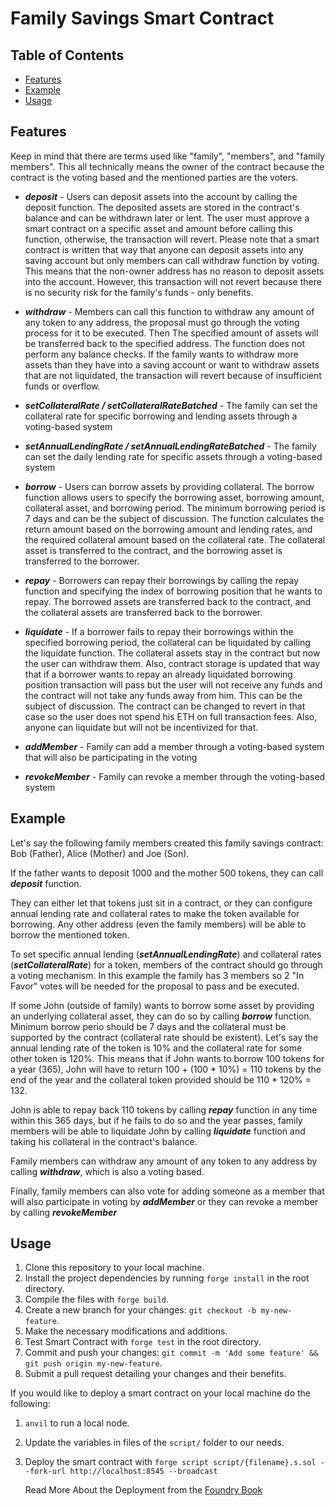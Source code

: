 # Family Savings Smart Contract

## Table of Contents

- [Features](#features)
- [Example](#example)
- [Usage](#usage)

## Features

Keep in mind that there are terms used like "family", "members", and "family members". This all technically means the owner of the contract because the contract is the voting based and the mentioned parties are the voters.

- ***deposit*** - Users can deposit assets into the account by calling the deposit function. The deposited assets are stored in the contract's balance and can be withdrawn later or lent. The user must approve a smart contract on a specific asset and amount before calling this function, otherwise, the transaction will revert. Please note that a smart contract is written that way that anyone can deposit assets into any saving account but only members can call withdraw function by voting. This means that the non-owner address has no reason to deposit assets into the account. However, this transaction will not revert because there is no security risk for the family's funds - only benefits.

- ***withdraw*** - Members can call this function to withdraw any amount of any token to any address, the proposal must go through the voting process for it to be executed. Then The specified amount of assets will be transferred back to the specified address. The function does not perform any balance checks. If the family wants to withdraw more assets than they have into a saving account or want to withdraw assets that are not liquidated, the transaction will revert because of insufficient funds or overflow.

- ***setCollateralRate / setCollateralRateBatched*** - The family can set the collateral rate for specific borrowing and lending assets through a voting-based system

- ***setAnnualLendingRate / setAnnualLendingRateBatched*** - The family can set the daily lending rate for specific assets through a voting-based system

- ***borrow*** - Users can borrow assets by providing collateral. The borrow function allows users to specify the borrowing asset, borrowing amount, collateral asset, and borrowing period. The minimum borrowing period is 7 days and can be the subject of discussion. The function calculates the return amount based on the borrowing amount and lending rates, and the required collateral amount based on the collateral rate. The collateral asset is transferred to the contract, and the borrowing asset is transferred to the borrower.

- ***repay*** - Borrowers can repay their borrowings by calling the repay function and specifying the index of borrowing position that he wants to repay. The borrowed assets are transferred back to the contract, and the collateral assets are transferred back to the borrower.

- ***liquidate*** - If a borrower fails to repay their borrowings within the specified borrowing period, the collateral can be liquidated by calling the liquidate function. The collateral assets stay in the contract but now the user can withdraw them. Also, contract storage is updated that way that if a borrower wants to repay an already liquidated borrowing position transaction will pass but the user will not receive any funds and the contract will not take any funds away from him. This can be the subject of discussion. The contract can be changed to revert in that case so the user does not spend his ETH on full transaction fees. Also, anyone can liquidate but will not be incentivized for that.

- ***addMember*** - Family can add a member through a voting-based system that will also be participating in the voting

- ***revokeMember*** -  Family can revoke a member through the voting-based system 


## Example

Let's say the following family members created this family savings contract: Bob (Father), Alice (Mother) and Joe (Son).

If the father wants to deposit 1000 and the mother 500 tokens, they can call ***deposit*** function.

They can either let that tokens just sit in a contract, or they can configure annual lending rate and collateral rates to make the token available for borrowing. Any other address (even the family members) will be able to borrow the mentioned token.

To set specific annual lending (***setAnnualLendingRate***) and collateral rates (***setCollateralRate***) for a token, members of the contract should go through a voting mechanism. In this example the family has 3 members so 2 "In Favor" votes will be needed for the proposal to pass and be executed.

If some John (outside of family) wants to borrow some asset by providing an underlying collateral asset, they can do so by calling ***borrow*** function. Minimum borrow perio should be 7 days and the collateral must be supported by the contract (collateral rate should be existent). Let's say the annual lending rate of the token is 10% and the collateral rate for some other token is 120%. This means that if John wants to borrow 100 tokens for a year (365), John will have to return 100 + (100 * 10%) = 110 tokens by the end of the year and the collateral token provided should be 110 * 120% = 132.

John is able to repay back 110 tokens by calling ***repay*** function in any time within this 365 days, but if he fails to do so and the year passes, family members will be able to liquidate John by calling ***liquidate*** function and taking his collateral in the contract's balance.

Family members can withdraw any amount of any token to any address by calling ***withdraw***, which is also a voting based.

Finally, family members can also vote for adding someone as a member that will also participate in voting by ***addMember*** or they can revoke a member by calling ***revokeMember***

## Usage

1. Clone this repository to your local machine.
2. Install the project dependencies by running `forge install` in the root directory.
3. Compile the files with `forge build`.
4. Create a new branch for your changes: `git checkout -b my-new-feature`.
5. Make the necessary modifications and additions.
6. Test Smart Contract with `forge test` in the root directory.
7. Commit and push your changes: `git commit -m 'Add some feature' && git push origin my-new-feature`.
8. Submit a pull request detailing your changes and their benefits.

If you would like to deploy a smart contract on your local machine do the following:

1. `anvil` to run a local node.
2. Update the variables in files of the `script/` folder to our needs.
3. Deploy the smart contract with `forge script script/{filename}.s.sol --fork-url http://localhost:8545 --broadcast`

   Read More About the Deployment from the [Foundry Book](https://book.getfoundry.sh/forge/deploying)
